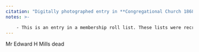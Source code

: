 ```yaml
---
citation: "Digitally photographed entry in **Congregational Church 1868-1933 Minutes of Meetings and Membership**, used with permission from Caroline Valley Community Church"
notes: >-

    - This is an entry in a membership roll list. These lists were recreated from scratch every so often and then updated over time as needed until recreated from scratch again.
---
```


Mr Edward H Mills  dead

